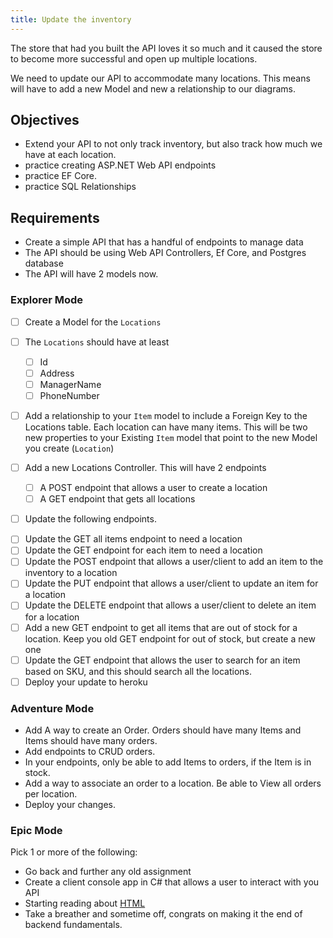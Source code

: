 ```yaml
---
title: Update the inventory
---
```


The store that had you built the API loves it so much and it caused the store to become more successful and open up multiple locations.

We need to update our API to accommodate many locations. This means will have to add a new Model and new a relationship to our diagrams.

## Objectives

- Extend your API to not only track inventory, but also track how much we have at each location.
- practice creating ASP.NET Web API endpoints
- practice EF Core.
- practice SQL Relationships

## Requirements

- Create a simple API that has a handful of endpoints to manage data
- The API should be using Web API Controllers, Ef Core, and Postgres database
- The API will have 2 models now.

### Explorer Mode

- [ ] Create a Model for the `Locations`
- [ ] The `Locations` should have at least

  - [ ] Id
  - [ ] Address
  - [ ] ManagerName
  - [ ] PhoneNumber

- [ ] Add a relationship to your `Item` model to include a Foreign Key to the Locations table. Each location can have many items. This will be two new properties to your Existing `Item` model that point to the new Model you create (`Location`)

- [ ] Add a new Locations Controller. This will have 2 endpoints

  - [ ] A POST endpoint that allows a user to create a location
  - [ ] A GET endpoint that gets all locations

- [ ] Update the following endpoints.

* [ ] Update the GET all items endpoint to need a location
* [ ] Update the GET endpoint for each item to need a location
* [ ] Update the POST endpoint that allows a user/client to add an item to the inventory to a location
* [ ] Update the PUT endpoint that allows a user/client to update an item for a location
* [ ] Update the DELETE endpoint that allows a user/client to delete an item for a location
* [ ] Add a new GET endpoint to get all items that are out of stock for a location. Keep you old GET endpoint for out of stock, but create a new one
* [ ] Update the GET endpoint that allows the user to search for an item based on SKU, and this should search all the locations.
* [ ] Deploy your update to heroku

### Adventure Mode

- Add A way to create an Order. Orders should have many Items and Items should have many orders.
- Add endpoints to CRUD orders.
- In your endpoints, only be able to add Items to orders, if the Item is in stock.
- Add a way to associate an order to a location. Be able to View all orders per location.
- Deploy your changes.

### Epic Mode

Pick 1 or more of the following:

- Go back and further any old assignment
- Create a client console app in C# that allows a user to interact with you API
- Starting reading about [HTML](https://suncoast.io/handbook/curriculum/fundamentals/modules/html-css/lessons/intro-to-html)
- Take a breather and sometime off, congrats on making it the end of backend fundamentals.
